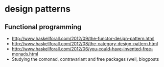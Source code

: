 # design patterns

## Functional programming
-  http://www.haskellforall.com/2012/09/the-functor-design-pattern.html
- http://www.haskellforall.com/2012/08/the-category-design-pattern.html
- http://www.haskellforall.com/2012/06/you-could-have-invented-free-monads.html
- Studying the comonad, contravariant and free packages (well, blogposts
